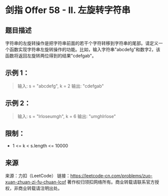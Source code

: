 # 剑指 Offer 58 - II. 左旋转字符串

## 题目描述
字符串的左旋转操作是把字符串前面的若干个字符转移到字符串的尾部。请定义一个函数实现字符串左旋转操作的功能。比如，输入字符串"abcdefg"和数字2，该函数将返回左旋转两位得到的结果"cdefgab"。

 

## 示例 1：

> 输入: s = "abcdefg", k = 2
> 输出: "cdefgab"

## 示例 2：

> 输入: s = "lrloseumgh", k = 6
> 输出: "umghlrlose"

 

## 限制：
- 1 <= k < s.length <= 10000

## 来源


来源：力扣（LeetCode）
链接：https://leetcode-cn.com/problems/zuo-xuan-zhuan-zi-fu-chuan-lcof
著作权归领扣网络所有。商业转载请联系官方授权，非商业转载请注明出处。